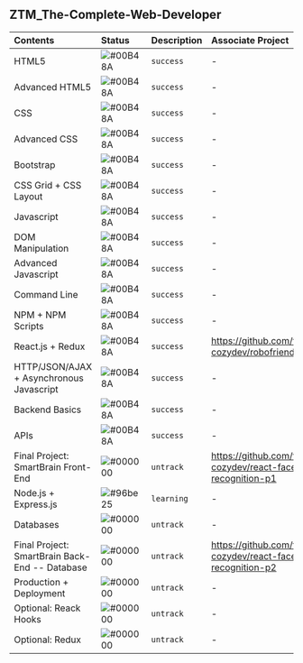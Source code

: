 ## ZTM_The-Complete-Web-Developer

| **Contents** | **Status** | **Description** | **Associate Project** |
| :----------- | :--------- | :-------------- | :-------------------- |
| HTML5 | ![#00B48A](https://via.placeholder.com/10/00B48A?text=+) | `success`| - |
| Advanced HTML5 | ![#00B48A](https://via.placeholder.com/10/00B48A?text=+) | `success`| - |
| CSS | ![#00B48A](https://via.placeholder.com/10/00B48A?text=+) | `success`| - |
| Advanced CSS | ![#00B48A](https://via.placeholder.com/10/00B48A?text=+) | `success`| - |
| Bootstrap | ![#00B48A](https://via.placeholder.com/10/00B48A?text=+) | `success`| - |
| CSS Grid + CSS Layout | ![#00B48A](https://via.placeholder.com/10/00B48A?text=+) | `success`| - |
| Javascript | ![#00B48A](https://via.placeholder.com/10/00B48A?text=+) | `success`| - |
| DOM Manipulation | ![#00B48A](https://via.placeholder.com/10/00B48A?text=+) | `success`| - |
| Advanced Javascript | ![#00B48A](https://via.placeholder.com/10/00B48A?text=+) | `success`| - |
| Command Line | ![#00B48A](https://via.placeholder.com/10/00B48A?text=+) | `success`| - |
| NPM + NPM Scripts | ![#00B48A](https://via.placeholder.com/10/00B48A?text=+) | `success`| - |
| React.js + Redux | ![#00B48A](https://via.placeholder.com/10/00B48A?text=+) | `success`| https://github.com/fi4n-cozydev/robofriends |
| HTTP/JSON/AJAX + Asynchronous Javascript | ![#00B48A](https://via.placeholder.com/10/00B48A?text=+) | `success`| - |
| Backend Basics | ![#00B48A](https://via.placeholder.com/10/00B48A?text=+) | `success`| - |
| APIs | ![#00B48A](https://via.placeholder.com/10/00B48A?text=+) | `success`| - |
| Final Project: SmartBrain Front-End| ![#000000](https://via.placeholder.com/10/000000?text=+) | `untrack`| https://github.com/fi4n-cozydev/react-face-recognition-p1 |
| Node.js + Express.js | ![#96be25](https://via.placeholder.com/10/#96be25?text=+) | `learning`| - |
| Databases | ![#000000](https://via.placeholder.com/10/000000?text=+) | `untrack`| - |
| Final Project: SmartBrain Back-End -- Database| ![#000000](https://via.placeholder.com/10/000000?text=+) | `untrack`| https://github.com/fi4n-cozydev/react-face-recognition-p2 |
| Production + Deployment| ![#000000](https://via.placeholder.com/10/000000?text=+) | `untrack`| - |
| Optional: Reack Hooks| ![#000000](https://via.placeholder.com/10/000000?text=+) | `untrack`| - |
| Optional: Redux| ![#000000](https://via.placeholder.com/10/000000?text=+) | `untrack`| - |
